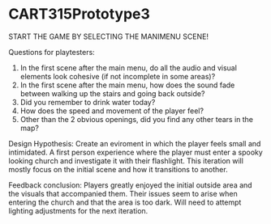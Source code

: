 # CART315Prototype3

START THE GAME BY SELECTING THE MANIMENU SCENE!

Questions for playtesters:

1. In the first scene after the main menu, do all the audio and visual elements look cohesive (if not incomplete in some areas)?
2. In the first scene after the main menu, how does the sound fade between walking up the stairs and going back outside?
3. Did you remember to drink water today?
4. How does the speed and movement of the player feel?
5. Other than the 2 obvious openings, did you find any other tears in the map?


Design Hypothesis: Create an eviroment in which the player feels small and intimidated. A first person experience where the player must enter a spooky looking church and investigate it with their flashlight. This iteration will mostly focus on the initial scene and how it transitions to another. 

Feedback conclusion: Players greatly enjoyed the initial outside area and the visuals that accompanied them. Their issues seem to arise when entering the church and that the area is too dark. Will need to attempt lighting adjustments for the next iteration.
